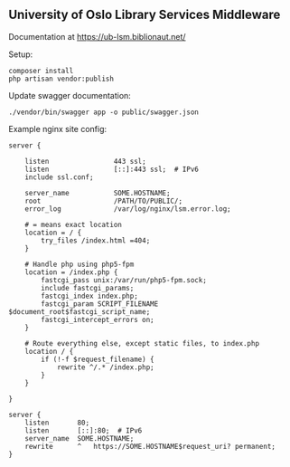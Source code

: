 ## University of Oslo Library Services Middleware

Documentation at https://ub-lsm.biblionaut.net/

Setup:

    composer install
    php artisan vendor:publish

Update swagger documentation:

    ./vendor/bin/swagger app -o public/swagger.json

Example nginx site config:

```
server {

    listen                443 ssl;
    listen                [::]:443 ssl;  # IPv6
    include ssl.conf;

    server_name           SOME.HOSTNAME;
    root                  /PATH/TO/PUBLIC/;
    error_log             /var/log/nginx/lsm.error.log;

    # = means exact location
    location = / {
        try_files /index.html =404;
    }

    # Handle php using php5-fpm
    location = /index.php {
        fastcgi_pass unix:/var/run/php5-fpm.sock;
        include fastcgi_params;
        fastcgi_index index.php;
        fastcgi_param SCRIPT_FILENAME $document_root$fastcgi_script_name;
        fastcgi_intercept_errors on;
    }

    # Route everything else, except static files, to index.php
    location / {
        if (!-f $request_filename) {
            rewrite ^/.* /index.php;
        }
    }

}

server {
    listen       80;
    listen       [::]:80;  # IPv6
    server_name  SOME.HOSTNAME;
    rewrite      ^   https://SOME.HOSTNAME$request_uri? permanent;
}

```
